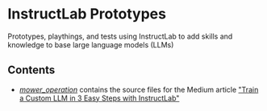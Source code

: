 # InstructLab Prototypes

Prototypes, playthings, and tests using InstructLab to add skills and knowledge to base large language models (LLMs)

## Contents

- [*mower_operation*](./mower_operation) contains the source files for the Medium article ["Train a Custom LLM in 3 Easy Steps with InstructLab"](https://medium.com/@cwkirby/train-a-custom-llm-in-3-easy-steps-with-instructlab-3ac70a1b2c71)